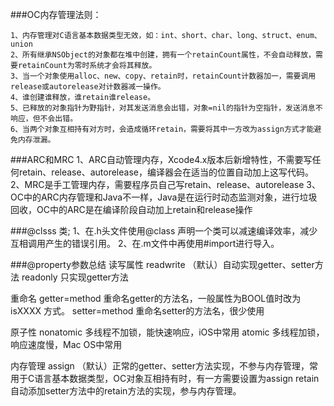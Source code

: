 ###OC内存管理法则：

    1、内存管理对C语言基本数据类型无效，如：int、short、char、long、struct、enum、union
    2、所有继承NSObject的对象都在堆中创建，拥有一个retainCount属性，不会自动释放，需要retainCount为零时系统才会将其释放。
    3、当一个对象使用alloc、new、copy、retain时，retainCount计数器加一，需要调用release或autorelease对计数器减一操作。
    4、谁创建谁释放，谁retain谁release。
    5、已释放的对象指针为野指针，对其发送消息会出错，对象=nil的指针为空指针，发送消息不响应，但不会出错。
    6、当两个对象互相持有对方时，会造成循环retain，需要将其中一方改为assign方式才能避免内存泄漏。

###ARC和MRC
    1、ARC自动管理内存，Xcode4.x版本后新增特性，不需要写任何retain、release、autorelease，编译器会在适当的位置自动加上这写代码。
    2、MRC是手工管理内存，需要程序员自己写retain、release、autorelease
    3、OC中的ARC内存管理和Java不一样，Java是在运行时动态监测对象，进行垃圾回收，OC中的ARC是在编译阶段自动加上retain和release操作

###@clsss 类;
    1、在.h头文件使用@class 声明一个类可以减速编译效率，减少互相调用产生的错误引用。
    2、在.m文件中再使用#import进行导入。

###@property参数总结
读写属性
    readwrite （默认）自动实现getter、setter方法
    readonly   只实现getter方法

重命名
    getter=method 重命名getter的方法名，一般属性为BOOL值时改为 isXXXX 方式。
    setter=method 重命名setter的方法名，很少使用

原子性
    nonatomic 多线程不加锁，能快速响应，iOS中常用
    atomic 多线程加锁，响应速度慢，Mac OS中常用

内存管理
    assign （默认）正常的getter、setter方法实现，不参与内存管理，常用于C语言基本数据类型，OC对象互相持有时，有一方需要设置为assign
    retain  自动添加setter方法中的retain方法的实现，参与内存管理。

